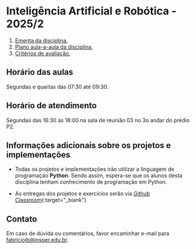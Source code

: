 # Inteligência Artificial e Robótica - 2025/2

1. [Ementa da disciplina.](ementa.md)
2. [Plano aula-a-aula da disciplina.](plano_de_aulas.md)
3. [Critérios de avaliação.](avaliacao.md)

## Horário das aulas

Segundas e quartas das 07:30 até 09:30.

## Horário de atendimento

Segundas das 16:30 às 18:00 na sala de reunião 03 no 3o andar do prédio P2.

## Informações adicionais sobre os projetos e implementações

* Todas os projetos e implementações irão utilizar a linguagem de programação **Python**. Sendo assim, espera-se que os alunos desta disciplina tenham conhecimento de programação em Python. 

* As entregas dos projetos e exercícios serão via [Github Classroom](){:target="_blank"}

## Contato

Em caso de dúvida ou comentários, favor encaminhar e-mail para fabriciojb@insper.edu.br. 